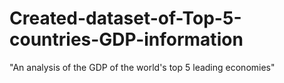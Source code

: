 # Created-dataset-of-Top-5-countries-GDP-information
"An analysis of the GDP of the world's top 5 leading economies"
